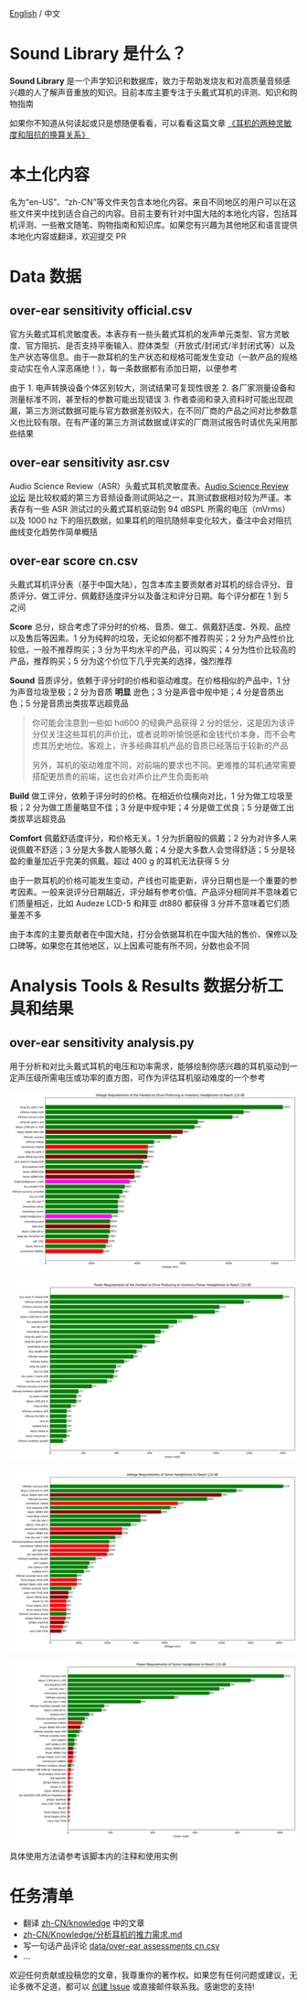 [English](./README.md) / 中文

# Sound Library 是什么？

**Sound Library** 是一个声学知识和数据库，致力于帮助发烧友和对高质量音频感兴趣的人了解声音重放的知识。目前本库主要专注于头戴式耳机的评测、知识和购物指南

如果你不知道从何读起或只是想随便看看，可以看看这篇文章 [《耳机的两种灵敏度和阻抗的换算关系》](./zh-CN/Knowledge/耳机的两种灵敏度和阻抗的换算关系.md)

# 本土化内容

名为“en-US”、“zh-CN”等文件夹包含本地化内容。来自不同地区的用户可以在这些文件夹中找到适合自己的内容。目前主要有针对中国大陆的本地化内容，包括耳机评测、一些散文随笔、购物指南和知识库。如果您有兴趣为其他地区和语言提供本地化内容或翻译，欢迎提交 PR

# Data 数据

## over-ear sensitivity official.csv

官方头戴式耳机灵敏度表。本表存有一些头戴式耳机的发声单元类型、官方灵敏度、官方阻抗、是否支持平衡输入、腔体类型（开放式/封闭式/半封闭式等）以及生产状态等信息。由于一款耳机的生产状态和规格可能发生变动（一款产品的规格变动实在令人深恶痛绝！），每一条数据都有添加日期，以便参考

由于 1. 电声转换设备个体区别较大，测试结果可复现性很差 2. 各厂家测量设备和测量标准不同，甚至标的参数可能出现错误 3. 作者查阅和录入资料时可能出现疏漏，第三方测试数据可能与官方数据差别较大，在不同厂商的产品之间对比参数意义也比较有限。在有严谨的第三方测试数据或详实的厂商测试报告时请优先采用那些结果

## over-ear sensitivity asr.csv

Audio Science Review（ASR）头戴式耳机灵敏度表。[Audio Science Review 论坛](https://www.audiosciencereview.com) 是比较权威的第三方音频设备测试网站之一，其测试数据相对较为严谨。本表存有一些 ASR 测试过的头戴式耳机驱动到 94 dBSPL 所需的电压（mVrms）以及 1000 hz 下的阻抗数据，如果耳机的阻抗随频率变化较大，备注中会对阻抗曲线变化趋势作简单概括

## over-ear score cn.csv

头戴式耳机评分表（基于中国大陆），包含本库主要贡献者对耳机的综合评分、音质评分、做工评分、佩戴舒适度评分以及备注和评分日期。每个评分都在 1 到 5 之间

**Score** 总分，综合考虑了评分时的价格、音质、做工、佩戴舒适度、外观、品控以及售后等因素。1 分为纯粹的垃圾，无论如何都不推荐购买；2 分为产品性价比较低，一般不推荐购买；3 分为平均水平的产品，可以购买；4 分为性价比较高的产品，推荐购买；5 分为这个价位下几乎完美的选择，强烈推荐

**Sound** 音质评分，依赖于评分时的价格和驱动难度。在价格相似的产品中，1 分为声音垃圾至极；2 分为音质 **明显** 逊色；3 分是声音中规中矩；4 分是音质出色；5 分是音质出类拔萃远超竞品

> 你可能会注意到一些如 hd600 的经典产品获得 2 分的低分，这是因为该评分仅关注这些耳机的声价比，或者说聆听愉悦感和金钱代价本身，而不会考虑其历史地位。客观上，许多经典耳机产品的音质已经落后于较新的产品
>
> 另外，耳机的驱动难度不同，对前端的要求也不同。更难推的耳机通常需要搭配更昂贵的前端，这也会对声价比产生负面影响

**Build** 做工评分，依赖于评分时的价格。在相近价位横向对比，1 分为做工垃圾至极；2 分为做工质量略显不佳；3 分是中规中矩；4 分是做工优良；5 分是做工出类拔萃远超竞品

**Comfort** 佩戴舒适度评分，和价格无关。1 分为折磨般的佩戴；2 分为对许多人来说佩戴不舒适；3 分是大多数人能够久戴；4 分是大多数人会觉得舒适；5 分是轻盈的重量加近乎完美的佩戴。超过 400 g 的耳机无法获得 5 分

由于一款耳机的价格可能发生变动，产线也可能更新，评分日期也是一个重要的参考因素。一般来说评分日期越近，评分越有参考价值。产品评分相同并不意味着它们质量相近，比如 Audeze LCD-5 和拜亚 dt880 都获得 3 分并不意味着它们质量差不多

由于本库的主要贡献者在中国大陆，打分会依据耳机在中国大陆的售价、保修以及口碑等。如果您在其他地区，以上因素可能有所不同，分数也会不同

# Analysis Tools & Results 数据分析工具和结果

## over-ear sensitivity analysis.py

用于分析和对比头戴式耳机的电压和功率需求，能够绘制你感兴趣的耳机驱动到一定声压级所需电压或功率的直方图，可作为评估耳机驱动难度的一个参考

![Voltage Requirements of the Hardest-to-Drive Producing or Inventory Headphones to Reach 110 dB](./analysis%20results/Voltage%20Requirements%20of%20the%20Hardest-to-Drive%20Producing%20or%20Inventory%20Headphones%20to%20Reach%20110%20dB.png)

![Power Requirements of the Hardest-to-Drive Producing or Inventory Planar Headphones to Reach 110 dB](./analysis%20results/Power%20Requirements%20of%20the%20Hardest-to-Drive%20Producing%20or%20Inventory%20Planar%20Headphones%20to%20Reach%20110%20dB.png)

![Voltage Requirements of Some Headphones to Reach 110 dB](./analysis%20results/Voltage%20Requirements%20of%20Some%20Headphones%20to%20Reach%20110%20dB.png)

![Power Requirements of Some Headphones to Reach 110 dB](./analysis%20results/Power%20Requirements%20of%20Some%20Headphones%20to%20Reach%20110%20dB.png)

具体使用方法请参考该脚本内的注释和使用实例

# 任务清单

- 翻译 [zh-CN/knowledge](./zh-CN/Knowledge/) 中的文章
- [zh-CN/Knowledge/分析耳机的推力需求.md](./zh-CN/Knowledge/分析耳机的推力需求.md)
- 写一句话产品评论 [data/over-ear assessments cn.csv](./data/over-ear%20assessments%20cn.csv)
- …

欢迎任何贡献或投稿您的文章，我尊重你的著作权。如果您有任何问题或建议，无论多微不足道，都可以 [创建 Issue](https://github.com/Sha1rholder/Sound-Library/issues/new/choose) 或直接邮件联系我。感谢您的支持!
